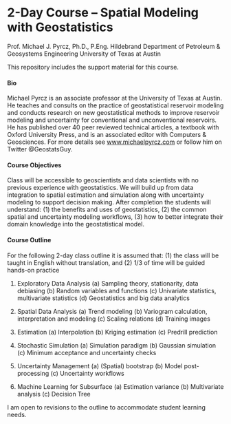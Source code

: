 # 2-Day Course – Spatial Modeling with Geostatistics

Prof. Michael J. Pyrcz, Ph.D., P.Eng.
Hildebrand Department of Petroleum & Geosystems Engineering
University of Texas at Austin

This repository includes the support material for this course.

#### Bio

Michael Pyrcz is an associate professor at the University of Texas at Austin. He teaches and consults on the practice of geostatistical reservoir modeling and conducts research on new geostatistical methods to improve reservoir modeling and uncertainty for conventional and unconventional reservoirs. He has published over 40 peer reviewed technical articles, a textbook with Oxford University Press, and is an associated editor with Computers & Geosciences. For more details see www.michaelpyrcz.com or follow him on Twitter @GeostatsGuy.

#### Course Objectives

Class will be accessible to geoscientists and data scientists with no previous experience with geostatistics. We will build up from data integration to spatial estimation and simulation along with uncertainty modeling to support decision making. After completion the students will understand: (1) the benefits and uses of geostatistics, (2) the common spatial and uncertainty modeling workflows, (3) how to better integrate their domain knowledge into the geostatistical model.

#### Course Outline

For the following 2-day class outline it is assumed that: (1) the class will be taught in English without translation, and (2) 1/3 of time will be guided hands-on practice

1. Exploratory Data Analysis
(a) Sampling theory, stationarity, data debiasing
(b) Random variables and functions
(c) Univariate statistics, multivariate statistics
(d) Geostatistics and big data analytics

2. Spatial Data Analysis
(a) Trend modeling
(b) Variogram calculation, interpretation and modeling
(c) Scaling relations
(d) Training images

3. Estimation
(a) Interpolation
(b) Kriging estimation
(c) Predrill prediction

4. Stochastic Simulation
(a) Simulation paradigm
(b) Gaussian simulation
(c) Minimum acceptance and uncertainty checks

5. Uncertainty Management
(a) (Spatial) bootstrap
(b) Model post-processing
(c) Uncertainty workflows

6. Machine Learning for Subsurface
(a) Estimation variance
(b) Multivariate analysis 
(c) Decision Tree

I am open to revisions to the outline to accommodate student learning needs.
